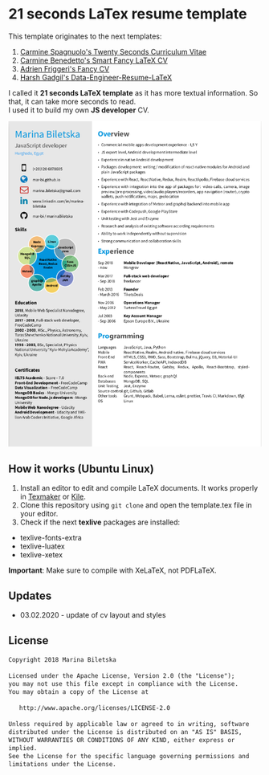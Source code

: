 # 21 seconds LaTex resume template  

This template originates to the next templates:

1. [Carmine Spagnuolo's Twenty Seconds Curriculum Vitae](https://github.com/spagnuolocarmine/TwentySecondsCurriculumVitae-LaTex)
2. [Carmine Benedetto's Smart Fancy LaTeX CV](https://github.com/neoben/smart-fancy-latex-cv)
3. [Adrien Friggeri's Fancy CV](https://www.sharelatex.com/templates/52fb8c1f33621a613683ecad)
4. [Harsh Gadgil's Data-Engineer-Resume-LaTeX](https://github.com/opensorceror/Data-Engineer-Resume-LaTeX)

I called it **21 seconds LaTeX template**
as it has more textual information. So that, it can take more seconds to read.  
I used it to build my own **JS developer** CV.

![CV Screenshot](cv_preview.png)

## How it works (Ubuntu Linux)

1. Install an editor to edit and compile LaTeX documents.
It works properly in [Texmaker](http://www.xm1math.net/texmaker/) or [Kile](https://kile.sourceforge.io/).
2. Clone this repository using `git clone` and open the template.tex file in your editor.
3. Check if the next **texlive** packages are installed:
  - texlive-fonts-extra
  - texlive-luatex
  - texlive-xetex

**Important**: Make sure to compile with XeLaTeX, not PDFLaTeX.

## Updates
 - 03.02.2020 - update of cv layout and styles

## License

```
Copyright 2018 Marina Biletska

Licensed under the Apache License, Version 2.0 (the "License");
you may not use this file except in compliance with the License.
You may obtain a copy of the License at

   http://www.apache.org/licenses/LICENSE-2.0

Unless required by applicable law or agreed to in writing, software
distributed under the License is distributed on an "AS IS" BASIS,
WITHOUT WARRANTIES OR CONDITIONS OF ANY KIND, either express or implied.
See the License for the specific language governing permissions and
limitations under the License.
```
